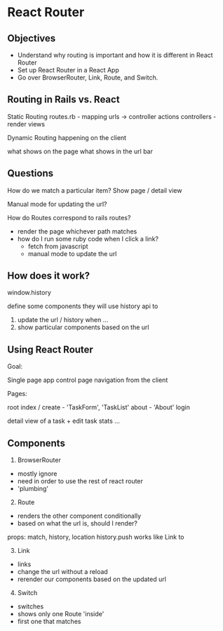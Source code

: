 # React Router

## Objectives

* Understand why routing is important and how it is different in React Router
* Set up React Router in a React App
* Go over BrowserRouter, Link, Route, and Switch.

## Routing in Rails vs. React

Static Routing
routes.rb - mapping urls -> controller actions
controllers - render views

Dynamic Routing
happening on the client

what shows on the page
what shows in the url bar

## Questions

How do we match a particular item?
Show page / detail view

Manual mode for updating the url?

How do Routes correspond to rails routes?
  - render the page whichever path matches
  - how do I run some ruby code when I click a link?
    - fetch from javascript
    - manual mode to update the url

## How does it work?

window.history

define some components
they will use history api to
  1. update the url / history when ...
  2. show particular components based on the url

## Using React Router

Goal:

Single page app
control page navigation from the client

Pages:

root
index / create - 'TaskForm', 'TaskList'
about - 'About'
login

detail view of a task + edit
task stats
...

## Components

1. BrowserRouter
  - mostly ignore
  - need in order to use the rest of react router
  - 'plumbing'

2. Route
  - renders the other component conditionally
  - based on what the url is, should I render?

  props: match, history, location
  history.push works like Link to

3. Link
  - links
  - change the url without a reload
  - rerender our components based on the updated url

4. Switch
  - switches
  - shows only one Route 'inside'
  - first one that matches
